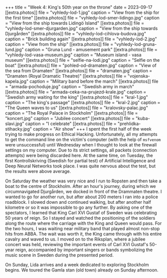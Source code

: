 +++
title = "Week 4: King's 50th year on the throne"
date = 2023-09-17
[[extra.photos]]
file = "vyhledy-lod-1.jpg"
caption = "View from the ship for the first time"
[[extra.photos]]
file = "vyhledy-lod-smer-lidingo.jpg"
caption = "View from the ship towards Lidingö Island"
[[extra.photos]]
file = "vyhledy-lod-smer-djurgarden.jpg"
caption = "View from the ship towards Djurgården"
[[extra.photos]]
file = "vyhledy-lod-cihlova-budova.jpg"
caption = "Brick building again"
[[extra.photos]]
file = "vyhledy-lod-2.jpg"
caption = "View from the ship"
[[extra.photos]]
file = "vyhledy-lod-gruna-lund.jpg"
caption = "Gruna Lund - amusement park"
[[extra.photos]]
file = "vyhledy-lod-vasa-museum.jpg"
caption = "Museum island - vasa museum"
[[extra.photos]]
file = "selfie-na-lodi.jpg"
caption = "Selfie on the boat"
[[extra.photos]]
file = "pohled-od-dramaten.jpg"
caption = "View of the sea from Dramaten"
[[extra.photos]]
file = "dramaten.jpg"
caption = "Dramaten (Royal Dramatic Theatre)"
[[extra.photos]]
file = "vojenska-kapela.jpg"
caption = "Military band before the march"
[[extra.photos]]
file = "armada-pochoduje.jpg"
caption = "Swedish army in march"
[[extra.photos]]
file = "armada-ceka-na-prujezd-krale.jpg"
caption = "Swedish army waiting for the king"
[[extra.photos]]
file = "kral-1.jpg"
caption = "The king's passage"
[[extra.photos]]
file = "kral-2.jpg"
caption = "The Queen waves to us"
[[extra.photos]]
file = "kralovsky-palac.jpg"
caption = "The Royal Palace in Stockholm"
[[extra.photos]]
file = "koncert.jpg"
caption = "Jubilee concert"
[[extra.photos]]
file = "kuba-slavi.jpg"
caption = "I celebrate"
[[extra.photos]]
file = "prehlidka-stihacky.jpg"
caption = "Air show"
+++
I spent the first half of the week trying to make progress on Ethical Hacking. Unfortunately, all my attempts to get the command line on the victim's computer (with the help of `msfvenom` were unsuccessful) until Wednesday when I thought to look at the firewall settings on my computer. Due to its strict settings, all packets (connection attempts) were being discarded here. At the same time, on Tuesday, the first Kontrollskriving (Swedish for partial test) of Artificial Intelligence and Deep Neural Networks took place. I was quite nervous about the test, but the results were above average.

On Saturday the weather was very nice and I run to Ropsten and then take a boat to the centre of Stockholm. After an hour's journey, during which we circumnavigated Djurgården, we docked in front of the Drammaten theatre. I wanted to go for another run, but after about 200 meters I ran into a police roadblock. I slowed down and continued walking, but after another half kilometre or so it was impossible to go any further. By asking one of the spectators, I learned that King Carl XVI Gustaf of Sweden was celebrating 50 years of reign. So I stayed and watched the positioning of the soldiers along the route where the carriage with the King and Queen would pass. For the two hours, I was waiting near military band that played almost non-stop hits from ABBA. The wait was worth it, the King came through with his entire cavalry and waved to us. I moved on to the Riksplan, where a jubilee concert was held, reviewing the important events of Carl XVI Gustaf's 50-year reign, accompanied by important singers or bands symbolizing the music scene in Sweden during the presented period.

On Sunday, Lida arrives and a week dedicated to exploring Stockholm begins. We toured the Gamla stan (old town) already on Sunday afternoon.
